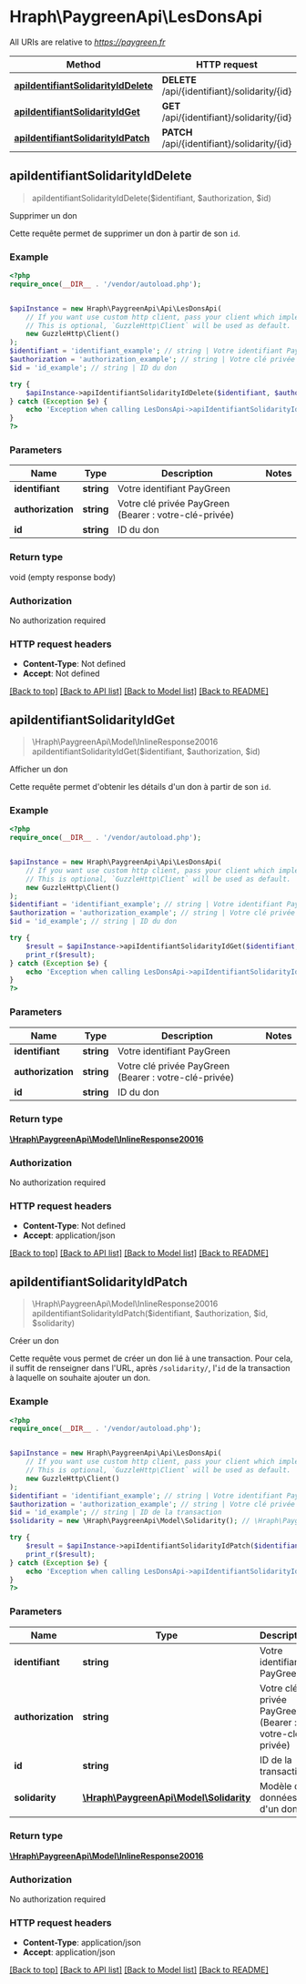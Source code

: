 # Hraph\PaygreenApi\LesDonsApi

All URIs are relative to *https://paygreen.fr*

Method | HTTP request | Description
------------- | ------------- | -------------
[**apiIdentifiantSolidarityIdDelete**](LesDonsApi.md#apiIdentifiantSolidarityIdDelete) | **DELETE** /api/{identifiant}/solidarity/{id} | Supprimer un don
[**apiIdentifiantSolidarityIdGet**](LesDonsApi.md#apiIdentifiantSolidarityIdGet) | **GET** /api/{identifiant}/solidarity/{id} | Afficher un don
[**apiIdentifiantSolidarityIdPatch**](LesDonsApi.md#apiIdentifiantSolidarityIdPatch) | **PATCH** /api/{identifiant}/solidarity/{id} | Créer un don



## apiIdentifiantSolidarityIdDelete

> apiIdentifiantSolidarityIdDelete($identifiant, $authorization, $id)

Supprimer un don

Cette requête permet de supprimer un don à partir de son `id`.

### Example

```php
<?php
require_once(__DIR__ . '/vendor/autoload.php');


$apiInstance = new Hraph\PaygreenApi\Api\LesDonsApi(
    // If you want use custom http client, pass your client which implements `GuzzleHttp\ClientInterface`.
    // This is optional, `GuzzleHttp\Client` will be used as default.
    new GuzzleHttp\Client()
);
$identifiant = 'identifiant_example'; // string | Votre identifiant PayGreen
$authorization = 'authorization_example'; // string | Votre clé privée PayGreen (Bearer : votre-clé-privée)
$id = 'id_example'; // string | ID du don

try {
    $apiInstance->apiIdentifiantSolidarityIdDelete($identifiant, $authorization, $id);
} catch (Exception $e) {
    echo 'Exception when calling LesDonsApi->apiIdentifiantSolidarityIdDelete: ', $e->getMessage(), PHP_EOL;
}
?>
```

### Parameters


Name | Type | Description  | Notes
------------- | ------------- | ------------- | -------------
 **identifiant** | **string**| Votre identifiant PayGreen |
 **authorization** | **string**| Votre clé privée PayGreen (Bearer : votre-clé-privée) |
 **id** | **string**| ID du don |

### Return type

void (empty response body)

### Authorization

No authorization required

### HTTP request headers

- **Content-Type**: Not defined
- **Accept**: Not defined

[[Back to top]](#) [[Back to API list]](../../README.md#documentation-for-api-endpoints)
[[Back to Model list]](../../README.md#documentation-for-models)
[[Back to README]](../../README.md)


## apiIdentifiantSolidarityIdGet

> \Hraph\PaygreenApi\Model\InlineResponse20016 apiIdentifiantSolidarityIdGet($identifiant, $authorization, $id)

Afficher un don

Cette requête permet d'obtenir les détails d'un don à partir de son `id`.

### Example

```php
<?php
require_once(__DIR__ . '/vendor/autoload.php');


$apiInstance = new Hraph\PaygreenApi\Api\LesDonsApi(
    // If you want use custom http client, pass your client which implements `GuzzleHttp\ClientInterface`.
    // This is optional, `GuzzleHttp\Client` will be used as default.
    new GuzzleHttp\Client()
);
$identifiant = 'identifiant_example'; // string | Votre identifiant PayGreen
$authorization = 'authorization_example'; // string | Votre clé privée PayGreen (Bearer : votre-clé-privée)
$id = 'id_example'; // string | ID du don

try {
    $result = $apiInstance->apiIdentifiantSolidarityIdGet($identifiant, $authorization, $id);
    print_r($result);
} catch (Exception $e) {
    echo 'Exception when calling LesDonsApi->apiIdentifiantSolidarityIdGet: ', $e->getMessage(), PHP_EOL;
}
?>
```

### Parameters


Name | Type | Description  | Notes
------------- | ------------- | ------------- | -------------
 **identifiant** | **string**| Votre identifiant PayGreen |
 **authorization** | **string**| Votre clé privée PayGreen (Bearer : votre-clé-privée) |
 **id** | **string**| ID du don |

### Return type

[**\Hraph\PaygreenApi\Model\InlineResponse20016**](../Model/InlineResponse20016.md)

### Authorization

No authorization required

### HTTP request headers

- **Content-Type**: Not defined
- **Accept**: application/json

[[Back to top]](#) [[Back to API list]](../../README.md#documentation-for-api-endpoints)
[[Back to Model list]](../../README.md#documentation-for-models)
[[Back to README]](../../README.md)


## apiIdentifiantSolidarityIdPatch

> \Hraph\PaygreenApi\Model\InlineResponse20016 apiIdentifiantSolidarityIdPatch($identifiant, $authorization, $id, $solidarity)

Créer un don

Cette requête vous permet de créer un don lié à une transaction. Pour cela, il suffit de renseigner dans l'URL, après `/solidarity/`, l'`id` de la transaction à laquelle on souhaite ajouter un don.

### Example

```php
<?php
require_once(__DIR__ . '/vendor/autoload.php');


$apiInstance = new Hraph\PaygreenApi\Api\LesDonsApi(
    // If you want use custom http client, pass your client which implements `GuzzleHttp\ClientInterface`.
    // This is optional, `GuzzleHttp\Client` will be used as default.
    new GuzzleHttp\Client()
);
$identifiant = 'identifiant_example'; // string | Votre identifiant PayGreen
$authorization = 'authorization_example'; // string | Votre clé privée PayGreen (Bearer : votre-clé-privée)
$id = 'id_example'; // string | ID de la transaction
$solidarity = new \Hraph\PaygreenApi\Model\Solidarity(); // \Hraph\PaygreenApi\Model\Solidarity | Modèle de données d'un don.

try {
    $result = $apiInstance->apiIdentifiantSolidarityIdPatch($identifiant, $authorization, $id, $solidarity);
    print_r($result);
} catch (Exception $e) {
    echo 'Exception when calling LesDonsApi->apiIdentifiantSolidarityIdPatch: ', $e->getMessage(), PHP_EOL;
}
?>
```

### Parameters


Name | Type | Description  | Notes
------------- | ------------- | ------------- | -------------
 **identifiant** | **string**| Votre identifiant PayGreen |
 **authorization** | **string**| Votre clé privée PayGreen (Bearer : votre-clé-privée) |
 **id** | **string**| ID de la transaction |
 **solidarity** | [**\Hraph\PaygreenApi\Model\Solidarity**](../Model/Solidarity.md)| Modèle de données d&#39;un don. |

### Return type

[**\Hraph\PaygreenApi\Model\InlineResponse20016**](../Model/InlineResponse20016.md)

### Authorization

No authorization required

### HTTP request headers

- **Content-Type**: application/json
- **Accept**: application/json

[[Back to top]](#) [[Back to API list]](../../README.md#documentation-for-api-endpoints)
[[Back to Model list]](../../README.md#documentation-for-models)
[[Back to README]](../../README.md)

